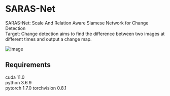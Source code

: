 # SARAS-Net
SARAS-Net: Scale And Relation Aware Siamese Network for Change Detection  
Target: Change detection aims to find the difference between two images at different times and output a change map.

![image](https://github.com/f64051041/SARAS-Net/blob/main/image/model.jpg)

## Requirements
cuda 11.0  
python 3.6.9  
pytorch 1.7.0
torchvision 0.8.1  
